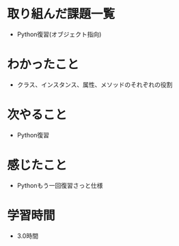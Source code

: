 # 取り組んだ課題一覧

- Python復習(オブジェクト指向)

# わかったこと

- クラス、インスタンス、属性、メソッドのそれぞれの役割

# 次やること

- Python復習

# 感じたこと

- Pythonもう一回復習さっと仕様

# 学習時間

-  3.0時間